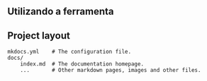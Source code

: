## Utilizando a ferramenta

## Project layout

    mkdocs.yml    # The configuration file.
    docs/
        index.md  # The documentation homepage.
        ...       # Other markdown pages, images and other files.